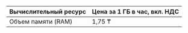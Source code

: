 | Вычислительный ресурс | Цена за 1 ГБ в час, вкл. НДС |
|-----------------------|------------------------------|
| Oбъем памяти (RAM)    | 1,75 ₸                       |